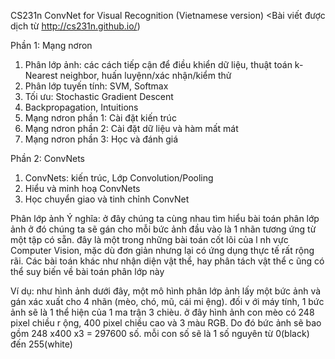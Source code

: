 CS231n ConvNet for Visual Recognition (Vietnamese version)
<Bài viết được dịch từ http://cs231n.github.io/)

Phần 1: Mạng nơron
  1.	Phân lớp ảnh: các cách tiếp cận để điều khiển dữ liệu, thuật toán k-Nearest neighbor, huấn luyệnn/xác nhận/kiểm thử
  2.	Phân lớp tuyến tính: SVM, Softmax
  3.	Tối ưu: Stochastic Gradient Descent
  4.	Backpropagation, Intuitions
  5.	Mạng nơron phần 1: Cài đặt kiến trúc
  6.	Mạng nơron phần 2: Cài đặt dữ liệu và hàm mất mát
  7.	Mạng nơron phần 3: Học và đánh giá

Phần 2: ConvNets
  1.	ConvNets: kiến trúc, Lớp Convolution/Pooling
  2.	Hiểu và minh hoạ ConvNets
  3.	Học chuyển giao và tinh chỉnh ConvNet
 

Phân lớp ảnh
Ý nghĩa: ở đây chúng ta cùng nhau tìm hiểu bài toán phân lớp ảnh ở đó chúng ta sẽ gán cho mỗi bức ảnh đầu vào là 1 nhãn tương ứng từ một tập có sẵn. đây là một trong những bài toán cốt lõi của l nh vực Computer Vision, mặc dù đơn giản nhưng lại có ứng dụng thực tế rất rộng rãi. Các bài toán khác như nhận diện vật thể, hay phân tách vật thể c ũng có thể suy biến về bài toán phân lớp này

Ví dụ: như hình ảnh dưới đây, một mô hình phân lớp ảnh lấy một bức ảnh và gán xác xuất cho 4 nhãn (mèo, chó, mũ, cái mi ệng). đối v ới máy tính, 1 bức ảnh sẽ là 1 thể hiện của 1 ma trận 3 chièu. ở đây hình ảnh con mèo có 248 pixel chiều r ộng, 400 pixel chiều cao và 3 màu RGB. Do đó bức ảnh sẽ bao gồm 248 x400 x3 = 297600 số. mỗi con số sẽ là 1 số nguyên từ 0(black) đến 255(white)
